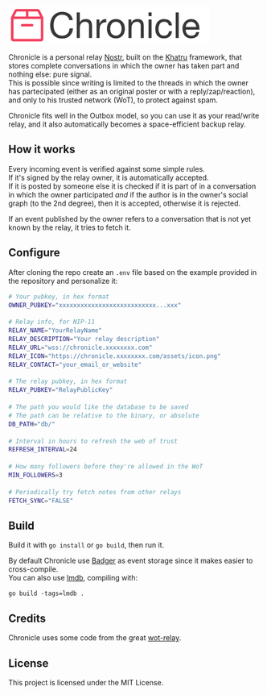 ![image](logo.png)

Chronicle is a personal relay [Nostr](https://njump.me), built on the [Khatru](https://khatru.nostr.technology) framework, that stores complete conversations in which the owner has taken part and nothing else: pure signal.  
This is possible since writing is limited to the threads in which the owner has partecipated (either as an original poster or with a reply/zap/reaction), and only to his trusted network (WoT), to protect against spam.

Chronicle fits well in the Outbox model, so you can use it as your read/write relay, and it also automatically becomes a space-efficient backup relay.

## How it works

Every incoming event is verified against some simple rules.  
If it's signed by the relay owner, it is automatically accepted.  
If it is posted by someone else it is checked if it is part of in a conversation in which the owner participated *and* if the author is in the owner's social graph (to the 2nd degree), then it is accepted, otherwise it is rejected.

If an event published by the owner refers to a conversation that is not yet known by the relay, it tries to fetch it.

## Configure

After cloning the repo create an `.env` file based on the example provided in the repository and personalize it:


```bash
# Your pubkey, in hex format
OWNER_PUBKEY="xxxxxxxxxxxxxxxxxxxxxxxxxxx...xxx"

# Relay info, for NIP-11
RELAY_NAME="YourRelayName"
RELAY_DESCRIPTION="Your relay description"
RELAY_URL="wss://chronicle.xxxxxxxx.com"
RELAY_ICON="https://chronicle.xxxxxxxx.com/assets/icon.png"
RELAY_CONTACT="your_email_or_website"

# The relay pubkey, in hex format
RELAY_PUBKEY="RelayPublicKey"

# The path you would like the database to be saved
# The path can be relative to the binary, or absolute
DB_PATH="db/"

# Interval in hours to refresh the web of trust
REFRESH_INTERVAL=24

# How many followers before they're allowed in the WoT
MIN_FOLLOWERS=3

# Periodically try fetch notes from other relays
FETCH_SYNC="FALSE"
```

## Build

Build it with `go install` or `go build`, then run it.

By default Chronicle use [Badger](https://github.com/dgraph-io/badger) as event storage since it makes easier to cross-compile.  
You can also use [lmdb](https://www.symas.com/lmdb), compiling with:
```
go build -tags=lmdb .
```

## Credits

Chronicle uses some code from the great [wot-relay](https://github.com/bitvora/wot-relay).

## License

This project is licensed under the MIT License.
